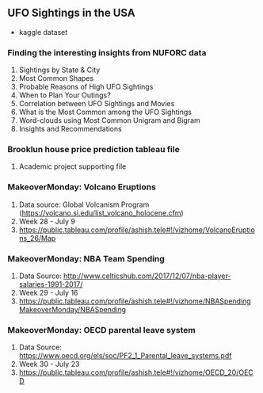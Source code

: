 ## UFO Sightings in the USA
- kaggle dataset

### Finding the interesting insights from NUFORC data
1. Sightings by State & City
2. Most Common Shapes
3. Probable Reasons of High UFO Sightings
4. When to Plan Your Outings?
5. Correlation between UFO Sightings and Movies 
6. What is the Most Common among the UFO Sightings
7. Word-clouds using Most Common Unigram and Bigram
8. Insights and Recommendations

### Brooklun house price prediction tableau file

1. Academic project supporting file

### MakeoverMonday: Volcano Eruptions

1. Data source: Global Volcanism Program (https://volcano.si.edu/list_volcano_holocene.cfm)
2. Week 28 - July 9
3. https://public.tableau.com/profile/ashish.tele#!/vizhome/VolcanoEruptions_26/Map

### MakeoverMonday: NBA Team Spending

1. Data Source: http://www.celticshub.com/2017/12/07/nba-player-salaries-1991-2017/
2. Week 29 - July 16
3. https://public.tableau.com/profile/ashish.tele#!/vizhome/NBASpendingMakeoverMonday/NBASpending

### MakeoverMonday: OECD parental leave system

1. Data Source: https://www.oecd.org/els/soc/PF2_1_Parental_leave_systems.pdf
2. Week 30 - July 23
3. https://public.tableau.com/profile/ashish.tele#!/vizhome/OECD_20/OECD
